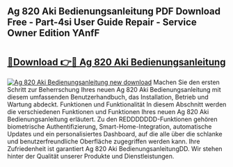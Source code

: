 ## Ag 820 Aki Bedienungsanleitung PDF Download Free - Part-4si User Guide Repair - Service Owner Edition YAnfF

# <h2><a href="http://df59qp.blite.top/?on=Ag+820+Aki+Bedienungsanleitung">🔗Download 👉🔴 Ag 820 Aki Bedienungsanleitung</a></h2>

[![Ag 820 Aki Bedienungsanleitung new download](https://i.imgur.com/lujVjoI.png)](http://df59qp.blite.top/?on=Ag+820+Aki+Bedienungsanleitung)
Machen Sie den ersten Schritt zur Beherrschung Ihres neuen Ag 820 Aki Bedienungsanleitung mit diesem umfassenden Benutzerhandbuch, das Installation, Betrieb und Wartung abdeckt. Funktionen und Funktionalität In diesem Abschnitt werden die verschiedenen Funktionen und Funktionen Ihres neuen Ag 820 Aki Bedienungsanleitung erläutert. Zu den REDDDDDDD-Funktionen gehören biometrische Authentifizierung, Smart-Home-Integration, automatische Updates und ein personalisiertes Dashboard, auf die alle über die schlanke und benutzerfreundliche Oberfläche zugegriffen werden kann. Ihre Zufriedenheit ist garantiert Ag 820 Aki BedienungsanleitungDD. Wir stehen hinter der Qualität unserer Produkte und Dienstleistungen.
